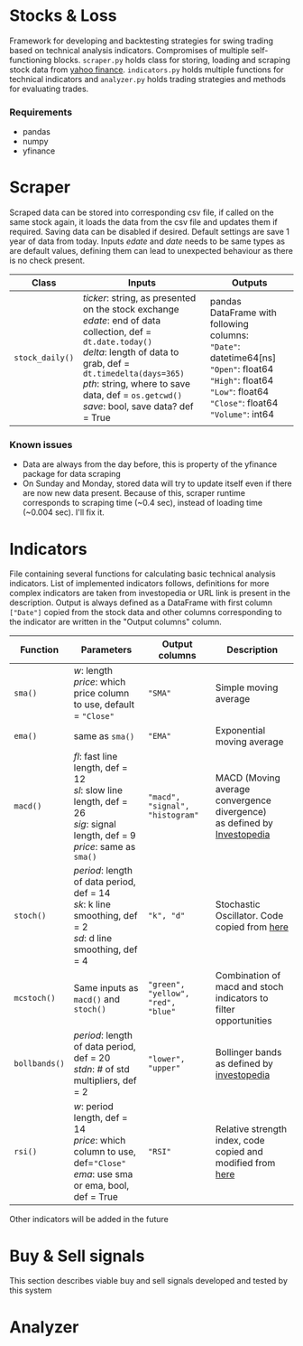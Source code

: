 # Stocks & Loss
Framework for developing and backtesting strategies for swing trading based on technical analysis indicators. Compromises of multiple self-functioning blocks. ```scraper.py``` holds class for storing, loading and scraping stock data from [yahoo finance](https://finance.yahoo.com/). ```indicators.py``` holds multiple functions for technical indicators and ```analyzer.py``` holds trading strategies and methods for evaluating trades.

### Requirements
* pandas
* numpy
* yfinance

# Scraper

Scraped data can be stored into corresponding csv file, if called on the same stock again, it loads the data from the csv file and updates them if required. Saving data can be disabled if desired. Default settings are save 1 year of data from today. Inputs *edate* and *date* needs to be same types as are default values, defining them can lead to unexpected behaviour as there is no check present.

Class | Inputs | Outputs 
------|------------|--------
```stock_daily()``` | *ticker*: string, as presented on the stock exchange <br> *edate*: end of data collection, def = ```dt.date.today()```<br> *delta*: length of data to grab, def = ```dt.timedelta(days=365)```<br> *pth*: string, where to save data, def = ```os.getcwd()``` <br> *save*: bool, save data? def = True| pandas DataFrame with following columns: <br> ```"Date"```: datetime64[ns] <br> ```"Open"```: float64 <br> ```"High"```: float64 <br> ```"Low"```: float64 <br> ```"Close"```: float64 <br> ```"Volume"```: int64

### Known issues
* Data are always from the day before, this is property of the yfinance package for data scraping
* On Sunday and Monday, stored data will try to update itself even if there are now new data present. Because of this, scraper runtime corresponds to scraping time (~0.4 sec), instead of loading time (~0.004 sec). I'll fix it.

# Indicators

File containing several functions for calculating basic technical analysis indicators. List of implemented indicators follows, definitions for more complex indicators are taken from investopedia or URL link is present in the description. Output is always defined as a DataFrame with first column ```["Date"]``` copied from the stock data and other columns corresponding to the indicator are written in the "Output columns" column.

Function | Parameters | Output columns | Description
----------|------------|---------|-------------
```sma()``` | *w*: length <br> *price*: which price column to use, default = ```"Close"``` | ```"SMA"``` | Simple moving average
```ema()``` | same as ```sma()``` | ```"EMA"``` | Exponential moving average
```macd()``` | *fl*: fast line length, def = 12 <br> *sl*: slow line length, def = 26 <br> *sig*: signal length, def = 9 <br> *price*: same as ```sma()``` | ```"macd", "signal", "histogram"``` | MACD (Moving average convergence divergence) <br> as defined by [Investopedia](https://www.investopedia.com/terms/m/macd.asp)
```stoch()``` | *period*: length of data period, def = 14 <br> *sk*: k line smoothing, def = 2 <br> *sd*: d line smoothing, def = 4 | ```"k", "d"``` | Stochastic Oscillator. Code copied from [here](https://www.learnpythonwithrune.org/pandas-calculate-the-stochastic-oscillator-indicator-for-stocks/)
```mcstoch()``` | Same inputs as ```macd()``` and ```stoch()``` | ```"green", "yellow", "red", "blue"``` | Combination of macd and stoch indicators to filter opportunities
```bollbands()``` | *period*: length of data period, def = 20 <br> *stdn*: # of std multipliers, def = 2 | ```"lower", "upper"``` | Bollinger bands as defined by [investopedia](https://www.investopedia.com/terms/b/bollingerbands.asp) 
```rsi()``` | *w*: period length, def = 14 <br> *price*: which column to use, def=```"Close"``` <br> *ema*: use sma or ema, bool, def = True | ```"RSI"``` | Relative strength index, code copied and modified from [here](https://www.roelpeters.be/many-ways-to-calculate-the-rsi-in-python-pandas/)

Other indicators will be added in the future

# Buy & Sell signals
This section describes viable buy and sell signals developed and tested by this system

# Analyzer
